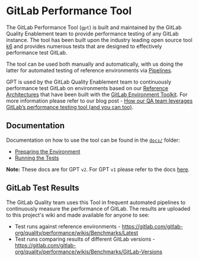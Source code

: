 # GitLab Performance Tool

The GitLab Performance Tool (`gpt`) is built and maintained by the GitLab Quality Enablement team to provide performance testing of any GitLab instance. The tool has been built upon the industry leading open source tool [k6](https://k6.io) and provides numerous tests that are designed to effectively performance test GitLab.

The tool can be used both manually and automatically, with us doing the latter for automated testing of reference environments via [Pipelines](https://gitlab.com/gitlab-org/quality/performance/pipeline_schedules).

GPT is used by the GitLab Quality Enablement team to continuously performance test GitLab on environments based on our [Reference Architectures](https://docs.gitlab.com/ee/administration/reference_architectures/) that have been built with the [GitLab Environment Toolkit](https://gitlab.com/gitlab-org/quality/gitlab-environment-toolkit). For more information please refer to our blog post - [How our QA team leverages GitLab’s performance testing tool (and you can too)](https://about.gitlab.com/blog/2020/02/18/how-were-building-up-performance-testing-of-gitlab/).

## Documentation

Documentation on how to use the tool can be found in the [`docs/`](/docs/README.md) folder:

* [Preparing the Environment](docs/environment_prep.md)
* [Running the Tests](docs/k6.md)

**Note:** These docs are for GPT `v2`. For GPT `v1` please refer to the docs [here](https://gitlab.com/gitlab-org/quality/performance/-/blob/v1-master/README.md).

## GitLab Test Results

The GitLab Quality team uses this Tool in frequent automated pipelines to continuously measure the performance of GitLab. The results are uploaded to this project's wiki and made available for anyone to see:

* Test runs against reference environments - https://gitlab.com/gitlab-org/quality/performance/wikis/Benchmarks/Latest
* Test runs comparing results of different GitLab versions - https://gitlab.com/gitlab-org/quality/performance/wikis/Benchmarks/GitLab-Versions
